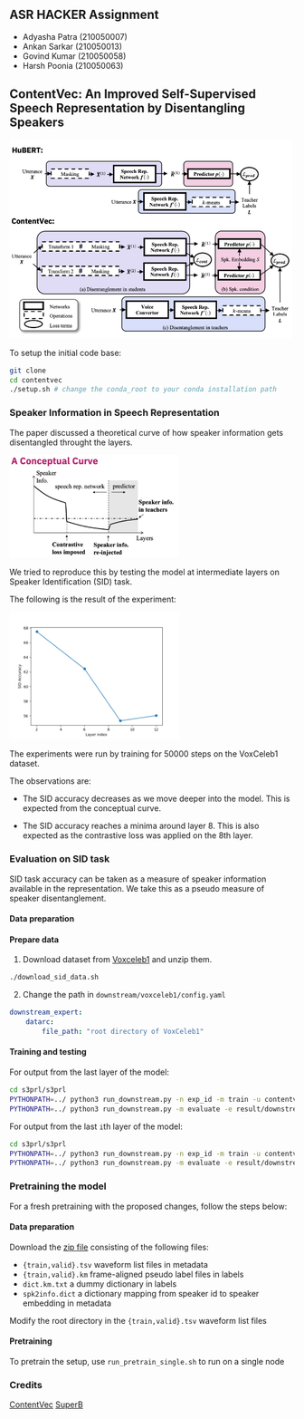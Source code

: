 ## ASR HACKER Assignment
-   Adyasha Patra (210050007)
-   Ankan Sarkar  (210050013)
-   Govind Kumar  (210050058)
-   Harsh Poonia  (210050063)
## ContentVec: An Improved Self-Supervised Speech Representation by Disentangling Speakers

<img src="image.png" width="500px">


To setup the initial code base:
```bash
git clone
cd contentvec
./setup.sh # change the conda_root to your conda installation path 
```

### Speaker Information in Speech Representation

The paper discussed a theoretical curve of how speaker information gets disentangled throught the layers.

<img src="image-1.png" width="300px">

We tried to reproduce this by testing the model at intermediate layers on Speaker Identification (SID) task.

The following is the result of the experiment:

<img src="SID_ACC.png" width="300px">

The experiments were run by training for 50000 steps on the VoxCeleb1 dataset.

The observations are:
- The SID accuracy decreases as we move deeper into the model. This is expected from the conceptual curve.

- The SID accuracy reaches a minima around layer 8. This is also expected as the contrastive loss was applied on the 8th layer.


### Evaluation on SID task

SID task accuracy can be taken as a measure of speaker information available in the representation. We take this as a pseudo measure of speaker disentanglement.

#### Data preparation

#### Prepare data

1. Download dataset from [Voxceleb1](https://www.robots.ox.ac.uk/~vgg/data/voxceleb/vox1.html) and unzip them.

```bash
./download_sid_data.sh
```

2. Change the path in `downstream/voxceleb1/config.yaml`

```yaml
downstream_expert:
    datarc:
        file_path: "root directory of VoxCeleb1"    
```

#### Training and testing

For output from the last layer of the model:
```bash
cd s3prl/s3prl
PYTHONPATH=../ python3 run_downstream.py -n exp_id -m train -u contentvec -d voxceleb1
PYTHONPATH=../ python3 run_downstream.py -m evaluate -e result/downstream/exp_id/dev-best.ckpt
```

For output from the last `i`th layer of the model:
```bash
cd s3prl/s3prl
PYTHONPATH=../ python3 run_downstream.py -n exp_id -m train -u contentvec -d voxceleb1 -s hidden_states -l -$i
PYTHONPATH=../ python3 run_downstream.py -m evaluate -e result/downstream/exp_id/dev-best.ckpt
```


### Pretraining the model
For a fresh pretraining with the proposed changes, follow the steps below:

#### Data preparation
Download the [zip file](https://ibm.box.com/s/zeyr94mkfs2g896oug31ml0gxv5ny43y) consisting of the following files:
- `{train,valid}.tsv` waveform list files in metadata
- `{train,valid}.km` frame-aligned pseudo label files in labels
- `dict.km.txt` a dummy dictionary in labels
- `spk2info.dict` a dictionary mapping from speaker id to speaker embedding in metadata

Modify the root directory in the `{train,valid}.tsv` waveform list files

#### Pretraining
To pretrain the setup, use `run_pretrain_single.sh` to run on a single node



### Credits
[ContentVec](https://github.com/auspicious3000/contentvec)
[SuperB](https://github.com/s3prl/s3prl)